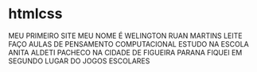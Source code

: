 # htmlcss
MEU PRIMEIRO SITE
MEU NOME É WELINGTON RUAN MARTINS LEITE 
FAÇO AULAS DE PENSAMENTO COMPUTACIONAL 
ESTUDO NA ESCOLA ANITA ALDETI PACHECO 
NA CIDADE DE FIGUEIRA PARANA 
FIQUEI EM SEGUNDO LUGAR DO JOGOS ESCOLARES 
